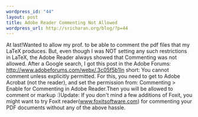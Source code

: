 ```yaml
--- 
wordpress_id: "44"
layout: post
title: Adobe Reader Commenting Not Allowed
wordpress_url: http://sricharan.org/blog/?p=44
---
```

At last!Wanted to allow my prof. to be able to comment the pdf files that my LaTeX produces. But, even though I was NOT setting any such restrictions in LaTeX, the Adobe Reader always showed that Commenting was not allowed. After a Google search, I got this post in the Adobe Forums: http://www.adobeforums.com/webx/.3c05f5b1In short: You cannot comment unless explicitly permitted. For this, you need to get to Adobe Acrobat (not the reader), and set the permission from: Commenting &gt; Enable for Commenting in Adobe Reader.Then you will be allowed to comment or markup :)Update: If you don't mind a few additions of Foxit, you might want to try Foxit reader(<span style="font-size: -1;"><span class="a">www.foxitsoftware.com</span></span>) for commenting your PDF documents without any of the above hassle.
